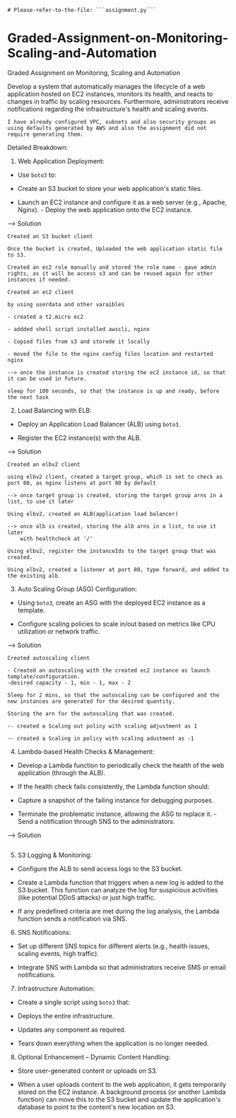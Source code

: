 ```
# Please-refer-to-the-file: ```assignment.py```
```

# Graded-Assignment-on-Monitoring-Scaling-and-Automation
Graded Assignment on Monitoring, Scaling and Automation

Develop a system that automatically manages the lifecycle of a web application hosted on  EC2 instances, monitors its health, and reacts to changes in traffic by scaling resources.  Furthermore, administrators receive notifications regarding the infrastructure's health and scaling events. 

```
I have already configured VPC, subnets and also security groups as using defaults generated by AWS and also the assignment did not require generating them.
```

Detailed Breakdown: 

1. Web Application Deployment: 

 - Use `boto3` to: 

 - Create an S3 bucket to store your web application's static files. 

 - Launch an EC2 instance and configure it as a web server (e.g., Apache, Nginx).  - Deploy the web application onto the EC2 instance. 

--> Solution
```
Created an S3 bucket client

Once the bucket is created, Uploaded the web application static file to S3.

Created an ec2 role manually and stored the role name - gave admin rights, as it will be access s3 and can be reused again for other instances if needed.

Created an ec2 client

by using userdata and other varaibles 

- created a t2.micro ec2

- addded shell script installed awscli, nginx

- Copied files from s3 and storede it locally

- moved the file to the nginx config files location and restarted nginx

--> once the instance is created storing the ec2 instance id, so that it can be used in future.

sleep for 100 seconds, so that the instance is up and ready, before the next task
```

2. Load Balancing with ELB: 

 - Deploy an Application Load Balancer (ALB) using `boto3`. 

 - Register the EC2 instance(s) with the ALB. 

--> Solution
```
Created an elbv2 client

using elbv2 client, created a target group, which is set to check as port 80, as nginx listens at port 80 by default

--> once target group is created, storing the target group arns in a list, to use it later

Using elbv2, created an ALB(application load balancer)

--> once alb is created, storing the alb arns in a list, to use it later
    with healthcheck at '/'

Using elbv2, register the instanceIds to the target group that was created.

Using elbv2, created a listener at port 80, type forward, and added to the existing alb

```

3. Auto Scaling Group (ASG) Configuration: 

 - Using `boto3`, create an ASG with the deployed EC2 instance as a template. 

 - Configure scaling policies to scale in/out based on metrics like CPU utilization or network traffic. 

 --> Solution
```
Created autoscaling client

- Created an autoscaling with the created ec2 instance as launch template/configuration.
-desired capacity - 1, min - 1, max - 2

Sleep for 2 mins, so that the autoscaling can be configured and the new instances are generated for the desired quantity.

Storing the arn for the autoscaling that was created.

-- created a Scaling out policy with scaling adjustment as 1

-- created a Scaling in policy with scaling adustment as -1
```

4. Lambda-based Health Checks & Management: 

 - Develop a Lambda function to periodically check the health of the web application  (through the ALB). 

 - If the health check fails consistently, the Lambda function should: 

 - Capture a snapshot of the failing instance for debugging purposes.

 - Terminate the problematic instance, allowing the ASG to replace it.  - Send a notification through SNS to the administrators. 

 --> Solution
```
```

5. S3 Logging & Monitoring: 

 - Configure the ALB to send access logs to the S3 bucket. 

 - Create a Lambda function that triggers when a new log is added to the S3 bucket. This function can analyze the log for suspicious activities (like potential DDoS attacks) or just high traffic. 

 - If any predefined criteria are met during the log analysis, the Lambda function sends a  notification via SNS. 

6. SNS Notifications: 

 - Set up different SNS topics for different alerts (e.g., health issues, scaling events, high traffic). 

 - Integrate SNS with Lambda so that administrators receive SMS or email notifications. 

7. Infrastructure Automation: 

 - Create a single script using `boto3` that: 

 - Deploys the entire infrastructure. 

 - Updates any component as required. 

 - Tears down everything when the application is no longer needed. 

8. Optional Enhancement – Dynamic Content Handling: 

 - Store user-generated content or uploads on S3. 

 - When a user uploads content to the web application, it gets temporarily stored on the  EC2 instance. A background process (or another Lambda function) can move this to the S3  bucket and update the application's database to point to the content's new location on S3. 